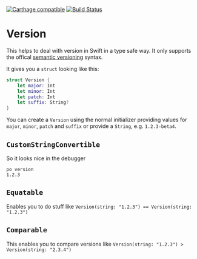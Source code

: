 [![Carthage compatible](https://img.shields.io/badge/Carthage-compatible-4BC51D.svg?style=flat)](https://github.com/Carthage/Carthage) [![Build Status](https://travis-ci.org/florianbuerger/Version.svg?branch=master)](https://travis-ci.org/florianbuerger/Version)

# Version

This helps to deal with version in Swift in a type safe way. It only supports the offical [semantic versioning](http://semver.org) syntax.

It gives you a `struct` looking like this:

```swift
struct Version {
    let major: Int
    let minor: Int
    let patch: Int
    let suffix: String?
}
```

You can create a `Version` using the normal initializer providing values for `major`, `minor`, `patch` and `suffix` or provide a `String`, e.g. `1.2.3-beta4`.

## `CustomStringConvertible`

So it looks nice in the debugger

```
po version
1.2.3
```

## `Equatable`

Enables you to do stuff like `Version(string: "1.2.3") == Version(string: "1.2.3")`

## `Comparable`

This enables you to compare versions like `Version(string: "1.2.3") > Version(string: "2.3.4")`
